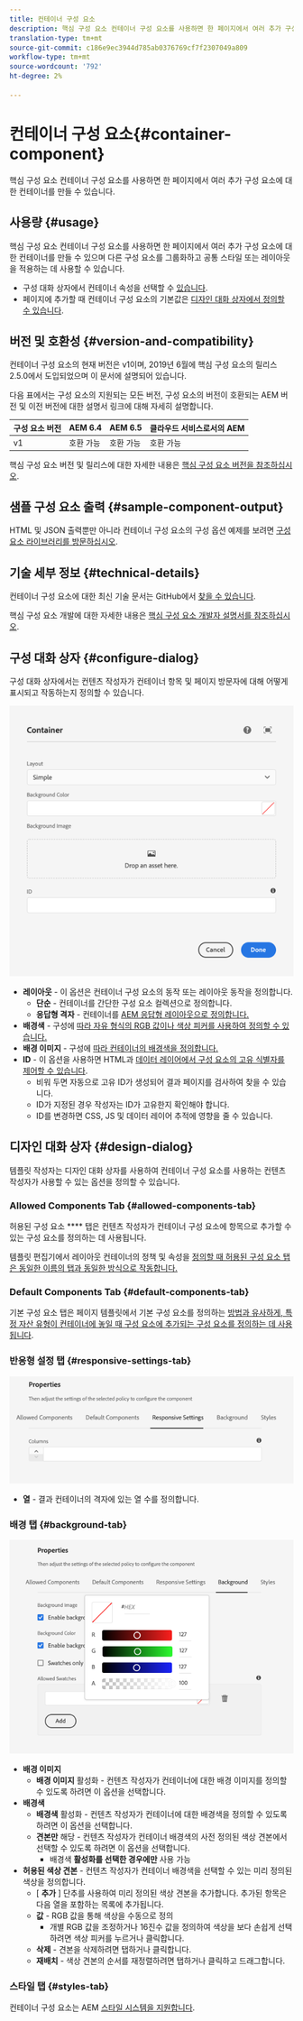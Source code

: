 ```yaml
---
title: 컨테이너 구성 요소
description: 핵심 구성 요소 컨테이너 구성 요소를 사용하면 한 페이지에서 여러 추가 구성 요소에 대한 컨테이너를 만들 수 있습니다.
translation-type: tm+mt
source-git-commit: c186e9ec3944d785ab0376769cf7f2307049a809
workflow-type: tm+mt
source-wordcount: '792'
ht-degree: 2%

---
```



# 컨테이너 구성 요소{#container-component}

핵심 구성 요소 컨테이너 구성 요소를 사용하면 한 페이지에서 여러 추가 구성 요소에 대한 컨테이너를 만들 수 있습니다.

## 사용량 {#usage}

핵심 구성 요소 컨테이너 구성 요소를 사용하면 한 페이지에서 여러 추가 구성 요소에 대한 컨테이너를 만들 수 있으며 다른 구성 요소를 그룹화하고 공통 스타일 또는 레이아웃을 적용하는 데 사용할 수 있습니다.

* 구성 대화 상자에서 컨테이너 속성을 선택할 수 [있습니다](#configure-dialog).
* 페이지에 추가할 때 컨테이너 구성 요소의 기본값은 [디자인 대화 상자에서 정의할 수 있습니다](#design-dialog).

## 버전 및 호환성 {#version-and-compatibility}

컨테이너 구성 요소의 현재 버전은 v1이며, 2019년 6월에 핵심 구성 요소의 릴리스 2.5.0에서 도입되었으며 이 문서에 설명되어 있습니다.

다음 표에서는 구성 요소의 지원되는 모든 버전, 구성 요소의 버전이 호환되는 AEM 버전 및 이전 버전에 대한 설명서 링크에 대해 자세히 설명합니다.

| 구성 요소 버전 | AEM 6.4 | AEM 6.5 | 클라우드 서비스로서의 AEM |
|--- |--- |---|---|
| v1 | 호환 가능 | 호환 가능 | 호환 가능 |

핵심 구성 요소 버전 및 릴리스에 대한 자세한 내용은 [핵심 구성 요소 버전을 참조하십시오](/help/versions.md).

## 샘플 구성 요소 출력 {#sample-component-output}

HTML 및 JSON 출력뿐만 아니라 컨테이너 구성 요소의 구성 옵션 예제를 보려면 [구성 요소 라이브러리를 방문하십시오](https://adobe.com/go/aem_cmp_library_container).

## 기술 세부 정보 {#technical-details}

컨테이너 구성 요소에 대한 최신 기술 문서는 GitHub에서 [찾을 수 있습니다](https://adobe.com/go/aem_cmp_tech_container_v1).

핵심 구성 요소 개발에 대한 자세한 내용은 [핵심 구성 요소 개발자 설명서를 참조하십시오](/help/developing/overview.md).

## 구성 대화 상자 {#configure-dialog}

구성 대화 상자에서는 컨텐츠 작성자가 컨테이너 항목 및 페이지 방문자에 대해 어떻게 표시되고 작동하는지 정의할 수 있습니다.

![컨테이너 구성 요소의 편집 대화 상자](/help/assets/container-edit.png)

* **레이아웃** - 이 옵션은 컨테이너 구성 요소의 동작 또는 레이아웃 동작을 정의합니다.
   * **단순** - 컨테이너를 간단한 구성 요소 컬렉션으로 정의합니다.
   * **응답형 격자** - 컨테이너를 [AEM 응답형 레이아웃으로 정의합니다.](https://docs.adobe.com/content/help/en/experience-manager-cloud-service/sites/authoring/features/responsive-layout.html)
* **배경색** - 구성에 [따라 자유 형식의 RGB 값이나 색상 피커를 사용하여 정의할 수 있습니다.](#background-tab)
* **배경 이미지** - 구성에 [따라 컨테이너의 배경색을 정의합니다.](#background-tab)
* **ID** - 이 옵션을 사용하면 HTML과 [데이터 레이어에서 구성 요소의 고유 식별자를 제어할 수 있습니다](/help/developing/data-layer/overview.md).
   * 비워 두면 자동으로 고유 ID가 생성되어 결과 페이지를 검사하여 찾을 수 있습니다.
   * ID가 지정된 경우 작성자는 ID가 고유한지 확인해야 합니다.
   * ID를 변경하면 CSS, JS 및 데이터 레이어 추적에 영향을 줄 수 있습니다.

## 디자인 대화 상자 {#design-dialog}

템플릿 작성자는 디자인 대화 상자를 사용하여 컨테이너 구성 요소를 사용하는 컨텐츠 작성자가 사용할 수 있는 옵션을 정의할 수 있습니다.

### Allowed Components Tab {#allowed-components-tab}

허용된 구성 요소 **** 탭은 컨텐츠 작성자가 컨테이너 구성 요소에 항목으로 추가할 수 있는 구성 요소를 정의하는 데 사용됩니다.

템플릿 편집기에서 레이아웃 컨테이너의 정책 및 속성을 [정의할 때 허용된 구성 요소 탭은 동일한 이름의 탭과 동일한 방식으로 작동합니다.](https://docs.adobe.com/content/help/en/experience-manager-cloud-service/sites/authoring/features/templates.html)

### Default Components Tab {#default-components-tab}

기본 구성 요소 탭은 페이지 템플릿에서 기본 구성 요소를 정의하는 [방법과 유사하게, 특정 자산 유형이 컨테이너에 놓일 때 구성 요소에 추가되는 구성 요소를 정의하는 데 사용됩니다](https://docs.adobe.com/content/help/en/experience-manager-cloud-service/sites/authoring/features/templates.html).

### 반응형 설정 탭 {#responsive-settings-tab}

![컨테이너 구성 요소의 디자인 대화 상자의 반응형 설정 탭](/help/assets/container-design-responsive.png)

* **열** - 결과 컨테이너의 격자에 있는 열 수를 정의합니다.

### 배경 탭 {#background-tab}

![컨테이너 구성 요소의 디자인 대화 상자의 배경 탭](/help/assets/container-design-background.png)

* **배경 이미지**
   * **배경 이미지** 활성화 - 컨텐츠 작성자가 컨테이너에 대한 배경 이미지를 정의할 수 있도록 하려면 이 옵션을 선택합니다.
* **배경색**
   * **배경색** 활성화 - 컨텐츠 작성자가 컨테이너에 대한 배경색을 정의할 수 있도록 하려면 이 옵션을 선택합니다.
   * **견본만** 해당 - 컨텐츠 작성자가 컨테이너 배경색의 사전 정의된 색상 견본에서 선택할 수 있도록 하려면 이 옵션을 선택합니다.
      * 배경색 **활성화를 선택한 경우에만** 사용 가능
* **허용된 색상 견본** - 컨텐츠 작성자가 컨테이너 배경색을 선택할 수 있는 미리 정의된 색상을 정의합니다.
   * [ **추가** ] 단추를 사용하여 미리 정의된 색상 견본을 추가합니다. 추가된 항목은 다음 열을 포함하는 목록에 추가됩니다.
   * **값** - RGB 값을 통해 색상을 수동으로 정의
      * 개별 RGB 값을 조정하거나 16진수 값을 정의하여 색상을 보다 손쉽게 선택하려면 색상 피커를 누르거나 클릭합니다.
   * **삭제** - 견본을 삭제하려면 탭하거나 클릭합니다.
   * **재배치** - 색상 견본의 순서를 재정렬하려면 탭하거나 클릭하고 드래그합니다.

### 스타일 탭 {#styles-tab}

컨테이너 구성 요소는 AEM [스타일 시스템을 지원합니다](/help/get-started/authoring.md#component-styling).
